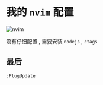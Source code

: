 # 我的 `nvim` 配置

![nvim](https://codehhr.coding.net/p/codehhr/d/images/git/raw/master/vim/vim-screenshot.png)

没有仔细配置 , 需要安装 `nodejs` , `ctags`

<!-- ## 安装后需要 -->

<!-- - 安装 `pip` , `pip install --user pynvim`   -->
<!-- - 安装 `pipip3` , `pip3 install --user pynvim`   -->
<!-- - 安装 `pinode` , `npm install -g neovim`   -->
<!-- - 安装 `pinerd-fonts` ( 可选 )   -->

## 最后

```sh
:PlugUpdate
```

